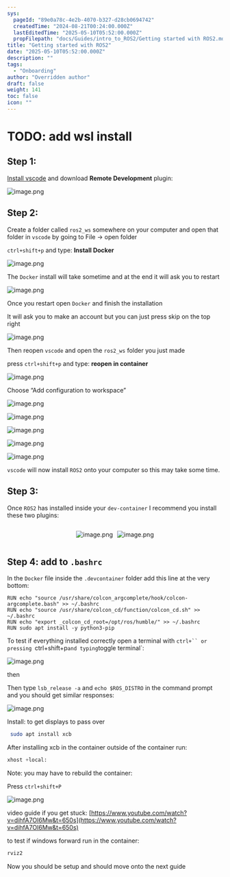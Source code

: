 ```yaml
---
sys:
  pageId: "89e0a78c-4e2b-4070-b327-d28cb0694742"
  createdTime: "2024-08-21T00:24:00.000Z"
  lastEditedTime: "2025-05-10T05:52:00.000Z"
  propFilepath: "docs/Guides/intro_to_ROS2/Getting started with ROS2.md"
title: "Getting started with ROS2"
date: "2025-05-10T05:52:00.000Z"
description: ""
tags:
  - "Onboarding"
author: "Overridden author"
draft: false
weight: 141
toc: false
icon: ""
---
```


# TODO: add wsl install

## Step 1:

[Install vscode](https://code.visualstudio.com/download) and download **Remote Development** plugin:

![image.png](https://prod-files-secure.s3.us-west-2.amazonaws.com/d518164a-d88e-44d1-a4ee-3adb3bd8bce0/efb52993-1881-4a40-b95e-6f020334f022/image.png?X-Amz-Algorithm=AWS4-HMAC-SHA256&X-Amz-Content-Sha256=UNSIGNED-PAYLOAD&X-Amz-Credential=ASIAZI2LB466653WQY7U%2F20250523%2Fus-west-2%2Fs3%2Faws4_request&X-Amz-Date=20250523T150849Z&X-Amz-Expires=3600&X-Amz-Security-Token=IQoJb3JpZ2luX2VjEDcaCXVzLXdlc3QtMiJHMEUCIFsNnNHKDNBfd1WV5eWodG5ogGmK3rzQvJjvJlZJ8CwLAiEAlNC436HKAkI3NkshOQqLYMk%2BmOULShQEMrjJnQrkR4QqiAQI8P%2F%2F%2F%2F%2F%2F%2F%2F%2F%2FARAAGgw2Mzc0MjMxODM4MDUiDPQzgdw97tpKRBpYUCrcA8%2FbnGJQKIEhIYMuh5EyjkeGGsq6zgE%2Boz8XFeCI3YmRC844WR5kveON48yeiL07WHVlZUYuI0%2BxG8MLOpZw4f%2ByC%2B7%2FuO7Oub87QsStUkRkMBXMApTpsHaoCvS7tWvw8ktnvsrIi1L5AUdLvdba4uaUqIjVCxoptRqyt1IzjnrFV9M%2Fbgmg1u42jX8t321mEcn50uU%2BY3h%2BNb197U5bc9X1k91wpGDYMXDqVOttULjH%2FtKZUAgcOi8wTaxyQIYPIOXiDaPrp9M18cuUfOhfJA0Y%2Fv42zXcCU8YzkYx5%2BZdw1%2BlHnNvFvasVQt7kVc32P50PCSJZnlkh47cW4j%2BJbShEKE3CIu3oliKnMXUH9NdoVsg8mb8qWs3Fju4VynEvnCvC9rN70ejwT8dvY5BFDjCdqU8EwhjazEs14f4%2Fiuc1QV5nUU%2Br6hpfDhxffPiinddCVycEm4RM8gPHcI0Oaq%2BLjb236XlzbBuiWrVMUcdCEL%2BcimLoZDk0W7GTNCZOOgH7C0SHMCFQPUD0AcL3AxgMvvuxKqqUqVblxV7edglWLp0DgB17GAc47A6EpFIOPTb2fd74JWpN3H%2B7B9PtVQjtCgpcChjo7W1avtf0L2rKyZ4kSAF%2FSgce9xzsMIyOwsEGOqUBMOeJ6c02QH9ajWm%2Bl5hviCHgwFqhzWlSS8b9fBXd0IC3CJmygfIb5sD0G5RnK2hFFjCC0PZHMSqsSKwiRD6u80V2nLQgHCCjZ1Kx%2Fc3aXLpuGXj1%2FQyGOSt%2F6TeGRLhu0IiQJMgdWExBMtYeKBgCxl26DQpy5Rpjr14Qcm0zwHkt7uaRZ5EVgIHov%2BPF3i3kZXCC4HHH%2FWxWKHddUZ44CBCgBHJ9&X-Amz-Signature=9fe15143fb0f76c0383d22e69770b3fbd97d611083f0dc18ae922f9cc1fbe1e3&X-Amz-SignedHeaders=host&x-id=GetObject)

## Step 2:

Create a folder called `ros2_ws` somewhere on your computer and open that folder in `vscode` by going to File → open folder 

`ctrl+shift+p` and type: **Install Docker**

![image.png](https://prod-files-secure.s3.us-west-2.amazonaws.com/d518164a-d88e-44d1-a4ee-3adb3bd8bce0/2269dc0e-1cd5-47ff-bceb-c04ad9b2eab0/image.png?X-Amz-Algorithm=AWS4-HMAC-SHA256&X-Amz-Content-Sha256=UNSIGNED-PAYLOAD&X-Amz-Credential=ASIAZI2LB466653WQY7U%2F20250523%2Fus-west-2%2Fs3%2Faws4_request&X-Amz-Date=20250523T150849Z&X-Amz-Expires=3600&X-Amz-Security-Token=IQoJb3JpZ2luX2VjEDcaCXVzLXdlc3QtMiJHMEUCIFsNnNHKDNBfd1WV5eWodG5ogGmK3rzQvJjvJlZJ8CwLAiEAlNC436HKAkI3NkshOQqLYMk%2BmOULShQEMrjJnQrkR4QqiAQI8P%2F%2F%2F%2F%2F%2F%2F%2F%2F%2FARAAGgw2Mzc0MjMxODM4MDUiDPQzgdw97tpKRBpYUCrcA8%2FbnGJQKIEhIYMuh5EyjkeGGsq6zgE%2Boz8XFeCI3YmRC844WR5kveON48yeiL07WHVlZUYuI0%2BxG8MLOpZw4f%2ByC%2B7%2FuO7Oub87QsStUkRkMBXMApTpsHaoCvS7tWvw8ktnvsrIi1L5AUdLvdba4uaUqIjVCxoptRqyt1IzjnrFV9M%2Fbgmg1u42jX8t321mEcn50uU%2BY3h%2BNb197U5bc9X1k91wpGDYMXDqVOttULjH%2FtKZUAgcOi8wTaxyQIYPIOXiDaPrp9M18cuUfOhfJA0Y%2Fv42zXcCU8YzkYx5%2BZdw1%2BlHnNvFvasVQt7kVc32P50PCSJZnlkh47cW4j%2BJbShEKE3CIu3oliKnMXUH9NdoVsg8mb8qWs3Fju4VynEvnCvC9rN70ejwT8dvY5BFDjCdqU8EwhjazEs14f4%2Fiuc1QV5nUU%2Br6hpfDhxffPiinddCVycEm4RM8gPHcI0Oaq%2BLjb236XlzbBuiWrVMUcdCEL%2BcimLoZDk0W7GTNCZOOgH7C0SHMCFQPUD0AcL3AxgMvvuxKqqUqVblxV7edglWLp0DgB17GAc47A6EpFIOPTb2fd74JWpN3H%2B7B9PtVQjtCgpcChjo7W1avtf0L2rKyZ4kSAF%2FSgce9xzsMIyOwsEGOqUBMOeJ6c02QH9ajWm%2Bl5hviCHgwFqhzWlSS8b9fBXd0IC3CJmygfIb5sD0G5RnK2hFFjCC0PZHMSqsSKwiRD6u80V2nLQgHCCjZ1Kx%2Fc3aXLpuGXj1%2FQyGOSt%2F6TeGRLhu0IiQJMgdWExBMtYeKBgCxl26DQpy5Rpjr14Qcm0zwHkt7uaRZ5EVgIHov%2BPF3i3kZXCC4HHH%2FWxWKHddUZ44CBCgBHJ9&X-Amz-Signature=a83e43bd3eeff9d34c826bc4a67e02327996548499285a2277f4ba6ca4e482c3&X-Amz-SignedHeaders=host&x-id=GetObject)

The `Docker` install will take sometime and at the end it will ask you to restart

![image.png](https://prod-files-secure.s3.us-west-2.amazonaws.com/d518164a-d88e-44d1-a4ee-3adb3bd8bce0/ed233f78-be33-4b1f-b89c-9c346c0e961e/image.png?X-Amz-Algorithm=AWS4-HMAC-SHA256&X-Amz-Content-Sha256=UNSIGNED-PAYLOAD&X-Amz-Credential=ASIAZI2LB466653WQY7U%2F20250523%2Fus-west-2%2Fs3%2Faws4_request&X-Amz-Date=20250523T150849Z&X-Amz-Expires=3600&X-Amz-Security-Token=IQoJb3JpZ2luX2VjEDcaCXVzLXdlc3QtMiJHMEUCIFsNnNHKDNBfd1WV5eWodG5ogGmK3rzQvJjvJlZJ8CwLAiEAlNC436HKAkI3NkshOQqLYMk%2BmOULShQEMrjJnQrkR4QqiAQI8P%2F%2F%2F%2F%2F%2F%2F%2F%2F%2FARAAGgw2Mzc0MjMxODM4MDUiDPQzgdw97tpKRBpYUCrcA8%2FbnGJQKIEhIYMuh5EyjkeGGsq6zgE%2Boz8XFeCI3YmRC844WR5kveON48yeiL07WHVlZUYuI0%2BxG8MLOpZw4f%2ByC%2B7%2FuO7Oub87QsStUkRkMBXMApTpsHaoCvS7tWvw8ktnvsrIi1L5AUdLvdba4uaUqIjVCxoptRqyt1IzjnrFV9M%2Fbgmg1u42jX8t321mEcn50uU%2BY3h%2BNb197U5bc9X1k91wpGDYMXDqVOttULjH%2FtKZUAgcOi8wTaxyQIYPIOXiDaPrp9M18cuUfOhfJA0Y%2Fv42zXcCU8YzkYx5%2BZdw1%2BlHnNvFvasVQt7kVc32P50PCSJZnlkh47cW4j%2BJbShEKE3CIu3oliKnMXUH9NdoVsg8mb8qWs3Fju4VynEvnCvC9rN70ejwT8dvY5BFDjCdqU8EwhjazEs14f4%2Fiuc1QV5nUU%2Br6hpfDhxffPiinddCVycEm4RM8gPHcI0Oaq%2BLjb236XlzbBuiWrVMUcdCEL%2BcimLoZDk0W7GTNCZOOgH7C0SHMCFQPUD0AcL3AxgMvvuxKqqUqVblxV7edglWLp0DgB17GAc47A6EpFIOPTb2fd74JWpN3H%2B7B9PtVQjtCgpcChjo7W1avtf0L2rKyZ4kSAF%2FSgce9xzsMIyOwsEGOqUBMOeJ6c02QH9ajWm%2Bl5hviCHgwFqhzWlSS8b9fBXd0IC3CJmygfIb5sD0G5RnK2hFFjCC0PZHMSqsSKwiRD6u80V2nLQgHCCjZ1Kx%2Fc3aXLpuGXj1%2FQyGOSt%2F6TeGRLhu0IiQJMgdWExBMtYeKBgCxl26DQpy5Rpjr14Qcm0zwHkt7uaRZ5EVgIHov%2BPF3i3kZXCC4HHH%2FWxWKHddUZ44CBCgBHJ9&X-Amz-Signature=4d18b16d566d2eeb864a1410bdfb10ec99b68b01bd64b0bbe9a52abbd4ad06ce&X-Amz-SignedHeaders=host&x-id=GetObject)

Once you restart open `Docker` and finish the installation

It will ask you to make an account but you can just press skip on the top right

![image.png](https://prod-files-secure.s3.us-west-2.amazonaws.com/d518164a-d88e-44d1-a4ee-3adb3bd8bce0/21010ad9-1659-4fd9-9f59-9932a09b2a3d/image.png?X-Amz-Algorithm=AWS4-HMAC-SHA256&X-Amz-Content-Sha256=UNSIGNED-PAYLOAD&X-Amz-Credential=ASIAZI2LB466653WQY7U%2F20250523%2Fus-west-2%2Fs3%2Faws4_request&X-Amz-Date=20250523T150849Z&X-Amz-Expires=3600&X-Amz-Security-Token=IQoJb3JpZ2luX2VjEDcaCXVzLXdlc3QtMiJHMEUCIFsNnNHKDNBfd1WV5eWodG5ogGmK3rzQvJjvJlZJ8CwLAiEAlNC436HKAkI3NkshOQqLYMk%2BmOULShQEMrjJnQrkR4QqiAQI8P%2F%2F%2F%2F%2F%2F%2F%2F%2F%2FARAAGgw2Mzc0MjMxODM4MDUiDPQzgdw97tpKRBpYUCrcA8%2FbnGJQKIEhIYMuh5EyjkeGGsq6zgE%2Boz8XFeCI3YmRC844WR5kveON48yeiL07WHVlZUYuI0%2BxG8MLOpZw4f%2ByC%2B7%2FuO7Oub87QsStUkRkMBXMApTpsHaoCvS7tWvw8ktnvsrIi1L5AUdLvdba4uaUqIjVCxoptRqyt1IzjnrFV9M%2Fbgmg1u42jX8t321mEcn50uU%2BY3h%2BNb197U5bc9X1k91wpGDYMXDqVOttULjH%2FtKZUAgcOi8wTaxyQIYPIOXiDaPrp9M18cuUfOhfJA0Y%2Fv42zXcCU8YzkYx5%2BZdw1%2BlHnNvFvasVQt7kVc32P50PCSJZnlkh47cW4j%2BJbShEKE3CIu3oliKnMXUH9NdoVsg8mb8qWs3Fju4VynEvnCvC9rN70ejwT8dvY5BFDjCdqU8EwhjazEs14f4%2Fiuc1QV5nUU%2Br6hpfDhxffPiinddCVycEm4RM8gPHcI0Oaq%2BLjb236XlzbBuiWrVMUcdCEL%2BcimLoZDk0W7GTNCZOOgH7C0SHMCFQPUD0AcL3AxgMvvuxKqqUqVblxV7edglWLp0DgB17GAc47A6EpFIOPTb2fd74JWpN3H%2B7B9PtVQjtCgpcChjo7W1avtf0L2rKyZ4kSAF%2FSgce9xzsMIyOwsEGOqUBMOeJ6c02QH9ajWm%2Bl5hviCHgwFqhzWlSS8b9fBXd0IC3CJmygfIb5sD0G5RnK2hFFjCC0PZHMSqsSKwiRD6u80V2nLQgHCCjZ1Kx%2Fc3aXLpuGXj1%2FQyGOSt%2F6TeGRLhu0IiQJMgdWExBMtYeKBgCxl26DQpy5Rpjr14Qcm0zwHkt7uaRZ5EVgIHov%2BPF3i3kZXCC4HHH%2FWxWKHddUZ44CBCgBHJ9&X-Amz-Signature=43d341f70b99c88a0f0f5c655488b487420a72a2415b72a1636c34d7b1f4113a&X-Amz-SignedHeaders=host&x-id=GetObject)

Then reopen `vscode` and open the `ros2_ws` folder you just made

press `ctrl+shift+p` and type: **reopen in container**

![image.png](https://prod-files-secure.s3.us-west-2.amazonaws.com/d518164a-d88e-44d1-a4ee-3adb3bd8bce0/4e93b8c2-41ad-488c-8095-c74205196118/image.png?X-Amz-Algorithm=AWS4-HMAC-SHA256&X-Amz-Content-Sha256=UNSIGNED-PAYLOAD&X-Amz-Credential=ASIAZI2LB466653WQY7U%2F20250523%2Fus-west-2%2Fs3%2Faws4_request&X-Amz-Date=20250523T150849Z&X-Amz-Expires=3600&X-Amz-Security-Token=IQoJb3JpZ2luX2VjEDcaCXVzLXdlc3QtMiJHMEUCIFsNnNHKDNBfd1WV5eWodG5ogGmK3rzQvJjvJlZJ8CwLAiEAlNC436HKAkI3NkshOQqLYMk%2BmOULShQEMrjJnQrkR4QqiAQI8P%2F%2F%2F%2F%2F%2F%2F%2F%2F%2FARAAGgw2Mzc0MjMxODM4MDUiDPQzgdw97tpKRBpYUCrcA8%2FbnGJQKIEhIYMuh5EyjkeGGsq6zgE%2Boz8XFeCI3YmRC844WR5kveON48yeiL07WHVlZUYuI0%2BxG8MLOpZw4f%2ByC%2B7%2FuO7Oub87QsStUkRkMBXMApTpsHaoCvS7tWvw8ktnvsrIi1L5AUdLvdba4uaUqIjVCxoptRqyt1IzjnrFV9M%2Fbgmg1u42jX8t321mEcn50uU%2BY3h%2BNb197U5bc9X1k91wpGDYMXDqVOttULjH%2FtKZUAgcOi8wTaxyQIYPIOXiDaPrp9M18cuUfOhfJA0Y%2Fv42zXcCU8YzkYx5%2BZdw1%2BlHnNvFvasVQt7kVc32P50PCSJZnlkh47cW4j%2BJbShEKE3CIu3oliKnMXUH9NdoVsg8mb8qWs3Fju4VynEvnCvC9rN70ejwT8dvY5BFDjCdqU8EwhjazEs14f4%2Fiuc1QV5nUU%2Br6hpfDhxffPiinddCVycEm4RM8gPHcI0Oaq%2BLjb236XlzbBuiWrVMUcdCEL%2BcimLoZDk0W7GTNCZOOgH7C0SHMCFQPUD0AcL3AxgMvvuxKqqUqVblxV7edglWLp0DgB17GAc47A6EpFIOPTb2fd74JWpN3H%2B7B9PtVQjtCgpcChjo7W1avtf0L2rKyZ4kSAF%2FSgce9xzsMIyOwsEGOqUBMOeJ6c02QH9ajWm%2Bl5hviCHgwFqhzWlSS8b9fBXd0IC3CJmygfIb5sD0G5RnK2hFFjCC0PZHMSqsSKwiRD6u80V2nLQgHCCjZ1Kx%2Fc3aXLpuGXj1%2FQyGOSt%2F6TeGRLhu0IiQJMgdWExBMtYeKBgCxl26DQpy5Rpjr14Qcm0zwHkt7uaRZ5EVgIHov%2BPF3i3kZXCC4HHH%2FWxWKHddUZ44CBCgBHJ9&X-Amz-Signature=ad9b39c29b1f27f0677306af276d57d59433e8833169de6641c5f06661579b2f&X-Amz-SignedHeaders=host&x-id=GetObject)

Choose “Add configuration to workspace”

![image.png](https://prod-files-secure.s3.us-west-2.amazonaws.com/d518164a-d88e-44d1-a4ee-3adb3bd8bce0/9560b282-5060-4989-ba37-97e7b2c22476/image.png?X-Amz-Algorithm=AWS4-HMAC-SHA256&X-Amz-Content-Sha256=UNSIGNED-PAYLOAD&X-Amz-Credential=ASIAZI2LB466653WQY7U%2F20250523%2Fus-west-2%2Fs3%2Faws4_request&X-Amz-Date=20250523T150849Z&X-Amz-Expires=3600&X-Amz-Security-Token=IQoJb3JpZ2luX2VjEDcaCXVzLXdlc3QtMiJHMEUCIFsNnNHKDNBfd1WV5eWodG5ogGmK3rzQvJjvJlZJ8CwLAiEAlNC436HKAkI3NkshOQqLYMk%2BmOULShQEMrjJnQrkR4QqiAQI8P%2F%2F%2F%2F%2F%2F%2F%2F%2F%2FARAAGgw2Mzc0MjMxODM4MDUiDPQzgdw97tpKRBpYUCrcA8%2FbnGJQKIEhIYMuh5EyjkeGGsq6zgE%2Boz8XFeCI3YmRC844WR5kveON48yeiL07WHVlZUYuI0%2BxG8MLOpZw4f%2ByC%2B7%2FuO7Oub87QsStUkRkMBXMApTpsHaoCvS7tWvw8ktnvsrIi1L5AUdLvdba4uaUqIjVCxoptRqyt1IzjnrFV9M%2Fbgmg1u42jX8t321mEcn50uU%2BY3h%2BNb197U5bc9X1k91wpGDYMXDqVOttULjH%2FtKZUAgcOi8wTaxyQIYPIOXiDaPrp9M18cuUfOhfJA0Y%2Fv42zXcCU8YzkYx5%2BZdw1%2BlHnNvFvasVQt7kVc32P50PCSJZnlkh47cW4j%2BJbShEKE3CIu3oliKnMXUH9NdoVsg8mb8qWs3Fju4VynEvnCvC9rN70ejwT8dvY5BFDjCdqU8EwhjazEs14f4%2Fiuc1QV5nUU%2Br6hpfDhxffPiinddCVycEm4RM8gPHcI0Oaq%2BLjb236XlzbBuiWrVMUcdCEL%2BcimLoZDk0W7GTNCZOOgH7C0SHMCFQPUD0AcL3AxgMvvuxKqqUqVblxV7edglWLp0DgB17GAc47A6EpFIOPTb2fd74JWpN3H%2B7B9PtVQjtCgpcChjo7W1avtf0L2rKyZ4kSAF%2FSgce9xzsMIyOwsEGOqUBMOeJ6c02QH9ajWm%2Bl5hviCHgwFqhzWlSS8b9fBXd0IC3CJmygfIb5sD0G5RnK2hFFjCC0PZHMSqsSKwiRD6u80V2nLQgHCCjZ1Kx%2Fc3aXLpuGXj1%2FQyGOSt%2F6TeGRLhu0IiQJMgdWExBMtYeKBgCxl26DQpy5Rpjr14Qcm0zwHkt7uaRZ5EVgIHov%2BPF3i3kZXCC4HHH%2FWxWKHddUZ44CBCgBHJ9&X-Amz-Signature=c6342fd4a53d07e0d918c54f151a8c6aa98cebe559bad25dee96d84842fccdc6&X-Amz-SignedHeaders=host&x-id=GetObject)

![image.png](https://prod-files-secure.s3.us-west-2.amazonaws.com/d518164a-d88e-44d1-a4ee-3adb3bd8bce0/2ee63f81-886b-48e8-a553-dc6e5eac99e4/image.png?X-Amz-Algorithm=AWS4-HMAC-SHA256&X-Amz-Content-Sha256=UNSIGNED-PAYLOAD&X-Amz-Credential=ASIAZI2LB466653WQY7U%2F20250523%2Fus-west-2%2Fs3%2Faws4_request&X-Amz-Date=20250523T150849Z&X-Amz-Expires=3600&X-Amz-Security-Token=IQoJb3JpZ2luX2VjEDcaCXVzLXdlc3QtMiJHMEUCIFsNnNHKDNBfd1WV5eWodG5ogGmK3rzQvJjvJlZJ8CwLAiEAlNC436HKAkI3NkshOQqLYMk%2BmOULShQEMrjJnQrkR4QqiAQI8P%2F%2F%2F%2F%2F%2F%2F%2F%2F%2FARAAGgw2Mzc0MjMxODM4MDUiDPQzgdw97tpKRBpYUCrcA8%2FbnGJQKIEhIYMuh5EyjkeGGsq6zgE%2Boz8XFeCI3YmRC844WR5kveON48yeiL07WHVlZUYuI0%2BxG8MLOpZw4f%2ByC%2B7%2FuO7Oub87QsStUkRkMBXMApTpsHaoCvS7tWvw8ktnvsrIi1L5AUdLvdba4uaUqIjVCxoptRqyt1IzjnrFV9M%2Fbgmg1u42jX8t321mEcn50uU%2BY3h%2BNb197U5bc9X1k91wpGDYMXDqVOttULjH%2FtKZUAgcOi8wTaxyQIYPIOXiDaPrp9M18cuUfOhfJA0Y%2Fv42zXcCU8YzkYx5%2BZdw1%2BlHnNvFvasVQt7kVc32P50PCSJZnlkh47cW4j%2BJbShEKE3CIu3oliKnMXUH9NdoVsg8mb8qWs3Fju4VynEvnCvC9rN70ejwT8dvY5BFDjCdqU8EwhjazEs14f4%2Fiuc1QV5nUU%2Br6hpfDhxffPiinddCVycEm4RM8gPHcI0Oaq%2BLjb236XlzbBuiWrVMUcdCEL%2BcimLoZDk0W7GTNCZOOgH7C0SHMCFQPUD0AcL3AxgMvvuxKqqUqVblxV7edglWLp0DgB17GAc47A6EpFIOPTb2fd74JWpN3H%2B7B9PtVQjtCgpcChjo7W1avtf0L2rKyZ4kSAF%2FSgce9xzsMIyOwsEGOqUBMOeJ6c02QH9ajWm%2Bl5hviCHgwFqhzWlSS8b9fBXd0IC3CJmygfIb5sD0G5RnK2hFFjCC0PZHMSqsSKwiRD6u80V2nLQgHCCjZ1Kx%2Fc3aXLpuGXj1%2FQyGOSt%2F6TeGRLhu0IiQJMgdWExBMtYeKBgCxl26DQpy5Rpjr14Qcm0zwHkt7uaRZ5EVgIHov%2BPF3i3kZXCC4HHH%2FWxWKHddUZ44CBCgBHJ9&X-Amz-Signature=d026418bc7817504b614d14a41f5fcc2b5b9cf3456a636a2a29a2e6b446fb52e&X-Amz-SignedHeaders=host&x-id=GetObject)

![image.png](https://prod-files-secure.s3.us-west-2.amazonaws.com/d518164a-d88e-44d1-a4ee-3adb3bd8bce0/ae1580b2-b048-407e-aed9-b584224a7a04/image.png?X-Amz-Algorithm=AWS4-HMAC-SHA256&X-Amz-Content-Sha256=UNSIGNED-PAYLOAD&X-Amz-Credential=ASIAZI2LB466653WQY7U%2F20250523%2Fus-west-2%2Fs3%2Faws4_request&X-Amz-Date=20250523T150849Z&X-Amz-Expires=3600&X-Amz-Security-Token=IQoJb3JpZ2luX2VjEDcaCXVzLXdlc3QtMiJHMEUCIFsNnNHKDNBfd1WV5eWodG5ogGmK3rzQvJjvJlZJ8CwLAiEAlNC436HKAkI3NkshOQqLYMk%2BmOULShQEMrjJnQrkR4QqiAQI8P%2F%2F%2F%2F%2F%2F%2F%2F%2F%2FARAAGgw2Mzc0MjMxODM4MDUiDPQzgdw97tpKRBpYUCrcA8%2FbnGJQKIEhIYMuh5EyjkeGGsq6zgE%2Boz8XFeCI3YmRC844WR5kveON48yeiL07WHVlZUYuI0%2BxG8MLOpZw4f%2ByC%2B7%2FuO7Oub87QsStUkRkMBXMApTpsHaoCvS7tWvw8ktnvsrIi1L5AUdLvdba4uaUqIjVCxoptRqyt1IzjnrFV9M%2Fbgmg1u42jX8t321mEcn50uU%2BY3h%2BNb197U5bc9X1k91wpGDYMXDqVOttULjH%2FtKZUAgcOi8wTaxyQIYPIOXiDaPrp9M18cuUfOhfJA0Y%2Fv42zXcCU8YzkYx5%2BZdw1%2BlHnNvFvasVQt7kVc32P50PCSJZnlkh47cW4j%2BJbShEKE3CIu3oliKnMXUH9NdoVsg8mb8qWs3Fju4VynEvnCvC9rN70ejwT8dvY5BFDjCdqU8EwhjazEs14f4%2Fiuc1QV5nUU%2Br6hpfDhxffPiinddCVycEm4RM8gPHcI0Oaq%2BLjb236XlzbBuiWrVMUcdCEL%2BcimLoZDk0W7GTNCZOOgH7C0SHMCFQPUD0AcL3AxgMvvuxKqqUqVblxV7edglWLp0DgB17GAc47A6EpFIOPTb2fd74JWpN3H%2B7B9PtVQjtCgpcChjo7W1avtf0L2rKyZ4kSAF%2FSgce9xzsMIyOwsEGOqUBMOeJ6c02QH9ajWm%2Bl5hviCHgwFqhzWlSS8b9fBXd0IC3CJmygfIb5sD0G5RnK2hFFjCC0PZHMSqsSKwiRD6u80V2nLQgHCCjZ1Kx%2Fc3aXLpuGXj1%2FQyGOSt%2F6TeGRLhu0IiQJMgdWExBMtYeKBgCxl26DQpy5Rpjr14Qcm0zwHkt7uaRZ5EVgIHov%2BPF3i3kZXCC4HHH%2FWxWKHddUZ44CBCgBHJ9&X-Amz-Signature=1d18a46ed4c9e3db539b83c3fac0bef67e2f9f41780263cac1db28fe4a770f0e&X-Amz-SignedHeaders=host&x-id=GetObject)

![image.png](https://prod-files-secure.s3.us-west-2.amazonaws.com/d518164a-d88e-44d1-a4ee-3adb3bd8bce0/53255b28-f75e-430f-b9e3-c0ac8577e42b/image.png?X-Amz-Algorithm=AWS4-HMAC-SHA256&X-Amz-Content-Sha256=UNSIGNED-PAYLOAD&X-Amz-Credential=ASIAZI2LB466653WQY7U%2F20250523%2Fus-west-2%2Fs3%2Faws4_request&X-Amz-Date=20250523T150849Z&X-Amz-Expires=3600&X-Amz-Security-Token=IQoJb3JpZ2luX2VjEDcaCXVzLXdlc3QtMiJHMEUCIFsNnNHKDNBfd1WV5eWodG5ogGmK3rzQvJjvJlZJ8CwLAiEAlNC436HKAkI3NkshOQqLYMk%2BmOULShQEMrjJnQrkR4QqiAQI8P%2F%2F%2F%2F%2F%2F%2F%2F%2F%2FARAAGgw2Mzc0MjMxODM4MDUiDPQzgdw97tpKRBpYUCrcA8%2FbnGJQKIEhIYMuh5EyjkeGGsq6zgE%2Boz8XFeCI3YmRC844WR5kveON48yeiL07WHVlZUYuI0%2BxG8MLOpZw4f%2ByC%2B7%2FuO7Oub87QsStUkRkMBXMApTpsHaoCvS7tWvw8ktnvsrIi1L5AUdLvdba4uaUqIjVCxoptRqyt1IzjnrFV9M%2Fbgmg1u42jX8t321mEcn50uU%2BY3h%2BNb197U5bc9X1k91wpGDYMXDqVOttULjH%2FtKZUAgcOi8wTaxyQIYPIOXiDaPrp9M18cuUfOhfJA0Y%2Fv42zXcCU8YzkYx5%2BZdw1%2BlHnNvFvasVQt7kVc32P50PCSJZnlkh47cW4j%2BJbShEKE3CIu3oliKnMXUH9NdoVsg8mb8qWs3Fju4VynEvnCvC9rN70ejwT8dvY5BFDjCdqU8EwhjazEs14f4%2Fiuc1QV5nUU%2Br6hpfDhxffPiinddCVycEm4RM8gPHcI0Oaq%2BLjb236XlzbBuiWrVMUcdCEL%2BcimLoZDk0W7GTNCZOOgH7C0SHMCFQPUD0AcL3AxgMvvuxKqqUqVblxV7edglWLp0DgB17GAc47A6EpFIOPTb2fd74JWpN3H%2B7B9PtVQjtCgpcChjo7W1avtf0L2rKyZ4kSAF%2FSgce9xzsMIyOwsEGOqUBMOeJ6c02QH9ajWm%2Bl5hviCHgwFqhzWlSS8b9fBXd0IC3CJmygfIb5sD0G5RnK2hFFjCC0PZHMSqsSKwiRD6u80V2nLQgHCCjZ1Kx%2Fc3aXLpuGXj1%2FQyGOSt%2F6TeGRLhu0IiQJMgdWExBMtYeKBgCxl26DQpy5Rpjr14Qcm0zwHkt7uaRZ5EVgIHov%2BPF3i3kZXCC4HHH%2FWxWKHddUZ44CBCgBHJ9&X-Amz-Signature=66cb4c1be79139edce7a7f8661163a37ee2f5cacb77f6af035308965d9017b2c&X-Amz-SignedHeaders=host&x-id=GetObject)

![image.png](https://prod-files-secure.s3.us-west-2.amazonaws.com/d518164a-d88e-44d1-a4ee-3adb3bd8bce0/7c562767-5af9-4ffb-97d1-327bcdf4ee00/image.png?X-Amz-Algorithm=AWS4-HMAC-SHA256&X-Amz-Content-Sha256=UNSIGNED-PAYLOAD&X-Amz-Credential=ASIAZI2LB466653WQY7U%2F20250523%2Fus-west-2%2Fs3%2Faws4_request&X-Amz-Date=20250523T150849Z&X-Amz-Expires=3600&X-Amz-Security-Token=IQoJb3JpZ2luX2VjEDcaCXVzLXdlc3QtMiJHMEUCIFsNnNHKDNBfd1WV5eWodG5ogGmK3rzQvJjvJlZJ8CwLAiEAlNC436HKAkI3NkshOQqLYMk%2BmOULShQEMrjJnQrkR4QqiAQI8P%2F%2F%2F%2F%2F%2F%2F%2F%2F%2FARAAGgw2Mzc0MjMxODM4MDUiDPQzgdw97tpKRBpYUCrcA8%2FbnGJQKIEhIYMuh5EyjkeGGsq6zgE%2Boz8XFeCI3YmRC844WR5kveON48yeiL07WHVlZUYuI0%2BxG8MLOpZw4f%2ByC%2B7%2FuO7Oub87QsStUkRkMBXMApTpsHaoCvS7tWvw8ktnvsrIi1L5AUdLvdba4uaUqIjVCxoptRqyt1IzjnrFV9M%2Fbgmg1u42jX8t321mEcn50uU%2BY3h%2BNb197U5bc9X1k91wpGDYMXDqVOttULjH%2FtKZUAgcOi8wTaxyQIYPIOXiDaPrp9M18cuUfOhfJA0Y%2Fv42zXcCU8YzkYx5%2BZdw1%2BlHnNvFvasVQt7kVc32P50PCSJZnlkh47cW4j%2BJbShEKE3CIu3oliKnMXUH9NdoVsg8mb8qWs3Fju4VynEvnCvC9rN70ejwT8dvY5BFDjCdqU8EwhjazEs14f4%2Fiuc1QV5nUU%2Br6hpfDhxffPiinddCVycEm4RM8gPHcI0Oaq%2BLjb236XlzbBuiWrVMUcdCEL%2BcimLoZDk0W7GTNCZOOgH7C0SHMCFQPUD0AcL3AxgMvvuxKqqUqVblxV7edglWLp0DgB17GAc47A6EpFIOPTb2fd74JWpN3H%2B7B9PtVQjtCgpcChjo7W1avtf0L2rKyZ4kSAF%2FSgce9xzsMIyOwsEGOqUBMOeJ6c02QH9ajWm%2Bl5hviCHgwFqhzWlSS8b9fBXd0IC3CJmygfIb5sD0G5RnK2hFFjCC0PZHMSqsSKwiRD6u80V2nLQgHCCjZ1Kx%2Fc3aXLpuGXj1%2FQyGOSt%2F6TeGRLhu0IiQJMgdWExBMtYeKBgCxl26DQpy5Rpjr14Qcm0zwHkt7uaRZ5EVgIHov%2BPF3i3kZXCC4HHH%2FWxWKHddUZ44CBCgBHJ9&X-Amz-Signature=9d2747dc8e02ccc455498f5fbb276cc11cd2c736486a76c989b50fbf88ed64db&X-Amz-SignedHeaders=host&x-id=GetObject)

`vscode` will now install `ROS2` onto your computer so this may take some time.

## Step 3:

Once `ROS2` has installed inside your `dev-container` I recommend you install these two plugins:

<div style="display: flex;flex-direction: row; column-gap:10px; max-width: 630px;justify-content: center;">
<div>

![image.png](https://prod-files-secure.s3.us-west-2.amazonaws.com/d518164a-d88e-44d1-a4ee-3adb3bd8bce0/3fc3d550-5a54-4ba1-ba6b-faa01cdb7369/image.png?X-Amz-Algorithm=AWS4-HMAC-SHA256&X-Amz-Content-Sha256=UNSIGNED-PAYLOAD&X-Amz-Credential=ASIAZI2LB466VSXX7FFT%2F20250523%2Fus-west-2%2Fs3%2Faws4_request&X-Amz-Date=20250523T150851Z&X-Amz-Expires=3600&X-Amz-Security-Token=IQoJb3JpZ2luX2VjEDcaCXVzLXdlc3QtMiJHMEUCIQCkqgm6y6OlI87Ul3BUkUsDFaUr%2B0mfmNNITs93t3gEGgIgUfg5caBrNlaogKN6l3wRUfoUmKoTzNInnnwmzFBbVOQqiAQI8P%2F%2F%2F%2F%2F%2F%2F%2F%2F%2FARAAGgw2Mzc0MjMxODM4MDUiDOER0jVus7lwzWmiTyrcA6stJf20Ddaet%2BLY1VMvMGellgAxdeCDzCq3VZtrQgTxw2KbC%2BVUZW40OZaiDl11%2FaBD5pOPvbsP4AJLBxt52QNP0%2FRN66Y0wBzIxb5pKlMpyevoA3qiB1pCzJO9kL1sahPxm%2B88vCvFpjDj%2BU%2BS4H5ZO7dTne8A99TsL8%2FMO5peNqEB3DujAuyTrtQob%2BpZacNy%2BFHrcavehw7aogBAN75xiZvPgCVtLj8NRBNcxGSGMNMArtP86qcl2gBLKbFgMhWtvFna3NH9s06Skrg3ILkzdIIl5LPhju5mnyUsNmqds3aykLGOa0GYwF%2FMICPHtnn37Bvezc4EgSUm4KAvuPTYwDpaD8BjQVAR4XQ5gENZy7QvfIj9U0uPBzcpUDMLYNuNFdek6WgmHyBdB6u1qabdwgxnBKcsSdZh38Dze1cQkwQIHRt6Tnj0u1X99%2B8KgvS88ueSdKWjhMnI54MzC14vqsahcrTHgQZjHP7eIcAQIbmqCQsFVzJrChMmdFrtrBxYjvmH%2B%2Bwlvr6W0cTTefH2QiDFOkV3KYOmfz6H%2BlbLHPzKlB4ivNZzaeC7s2sxYsKFiNylROcWBTvdri%2BPLy7JfzsdDOTtpUPtqaBKObGa%2BiWmXseX6UPsd0zNMMKOwsEGOqUBGvC%2FyzwzR0zDR52Q7BlAj4KMWE7%2F%2ForgeL5YpB7fI6XX8Ow2UPxE6Iz8Cipbw0UXzsOD0CKQN1pBVmshV2SfTN%2FQ%2BNTbucXXJxdJuaqy0PeguFLKMGjsjb%2FTRJJc69k1Ihgfq7ARMZ9zxqc3oCJnnSmJBwvIPOpkqWFJoi5%2Fr5ywCH6zKr6xSuSUcPlM9zzbVMIdtlbOMH1oGKkVrbz%2BC2WSieD7&X-Amz-Signature=297269b85996d0e6eb3649e136d142f92db40540e43f1362c495b6f5fa8e4e0c&X-Amz-SignedHeaders=host&x-id=GetObject)

</div>
<div>

![image.png](https://prod-files-secure.s3.us-west-2.amazonaws.com/d518164a-d88e-44d1-a4ee-3adb3bd8bce0/d994cc66-13c2-4093-a5a3-f84cf4601a82/image.png?X-Amz-Algorithm=AWS4-HMAC-SHA256&X-Amz-Content-Sha256=UNSIGNED-PAYLOAD&X-Amz-Credential=ASIAZI2LB4667MW5TD3Z%2F20250523%2Fus-west-2%2Fs3%2Faws4_request&X-Amz-Date=20250523T150851Z&X-Amz-Expires=3600&X-Amz-Security-Token=IQoJb3JpZ2luX2VjEDcaCXVzLXdlc3QtMiJHMEUCIQCTb6SDvrEprmH9TcbNG42ciOUy5TnVhoHystwaFFE5NQIgHNctGh%2F0kH91VaYWFlcafyBkZOIEwuA64xnr8%2FaMj2YqiAQI8P%2F%2F%2F%2F%2F%2F%2F%2F%2F%2FARAAGgw2Mzc0MjMxODM4MDUiDAvpGCSDGUaxCxpJnSrcAzKEXaNlYY%2B%2FjWR19rk%2BfE5mUMXZXxOlU%2B3n5BEDaTbUd5v8ryxMlwruu%2F08VRujJE9hFw5UfVaBPTzthVgzyrqn1xHyYjRhO2uZqjR1onOPKqVNGsqEylw4YjI%2FY2AoNdXmSDmbabseZXzzxSy3VT63gPzD9b%2FBLUbpUvdjH3jpXh%2FTT2Lk5YWLaeQ7QagzNFh5pITkEbB2vuXCV3blHyCasBE3iJh3rQQ3gQOJynMy9WD7RPGdCeHHz4oW2TWNAg%2FuzdoyC7wlkyzzLY6OPU8Ajx1b64YspdrFiaZ7D3qIP7g78a3WjN6GZWHaHsKJQW4ImW0v0iqtWO%2FJSv9Xr7TBUb75X2p%2Fw5M5%2Bs2Aq3X%2FZuSW1rphie4drT49GyjYZjKH2a41Mv8HE41MxlTzcvUxxpogFo3OjCKNq4FF1o6LiTBZjBkYVHdmk5v3mZA9uDbVYElePMdZ211b2r9%2Fhs%2Fs0hb7rJ8tTiVEbKH%2BgYi3AyKqXUP3vGQE4k8tpdGS21NgwVzshFyqxYGotEBRLULHj1Lr%2BLlPqMxsv6%2BdiIXtlHhTqHYkO2M7VlRe3nUeNUMhCXuez0taHzR7SKUJdp6HYrTW2hVV4nVkLZj9oHG%2FcxL%2FHQLKyAP951UOMJqOwsEGOqUBe2bvCRFB9xiX5hR6Ioh2%2FxOKRmnunPN3kAJVkmkT5qPWhepgtJb%2BN6sUdeVMPCvIm1cbJ4N3O3pRCzP%2BxQM84EoDRQo9PxaQsP6fdFD28eKLQB7AfQ0wMbllmHnaY1gRyMvomobu9wtaLe7me33dxEFmgsGJ07Pl2VigCDZ4PQmxvPbZxAn%2F2sSkbDO9gTtNVvOz8BHCKAd5UvtcWLjx3XGrf%2FH7&X-Amz-Signature=41f1eb4804e58360969cc8bf2c6b125c2ba8fa901c6f0d8b7b45755945c9606c&X-Amz-SignedHeaders=host&x-id=GetObject)

</div>
</div>

## Step 4: add to `.bashrc`

In the `Docker` file inside the `.devcontainer` folder add this line at the very bottom: 

```docker
RUN echo "source /usr/share/colcon_argcomplete/hook/colcon-argcomplete.bash" >> ~/.bashrc
RUN echo "source /usr/share/colcon_cd/function/colcon_cd.sh" >> ~/.bashrc
RUN echo "export _colcon_cd_root=/opt/ros/humble/" >> ~/.bashrc
RUN sudo apt install -y python3-pip 
```

To test if everything installed correctly open a terminal with `ctrl+`` or pressing `ctrl+shift+p` and typing `toggle terminal`:

![image.png](https://prod-files-secure.s3.us-west-2.amazonaws.com/d518164a-d88e-44d1-a4ee-3adb3bd8bce0/6a4943d8-b04e-4c02-9a58-775f3384d1a5/image.png?X-Amz-Algorithm=AWS4-HMAC-SHA256&X-Amz-Content-Sha256=UNSIGNED-PAYLOAD&X-Amz-Credential=ASIAZI2LB466653WQY7U%2F20250523%2Fus-west-2%2Fs3%2Faws4_request&X-Amz-Date=20250523T150849Z&X-Amz-Expires=3600&X-Amz-Security-Token=IQoJb3JpZ2luX2VjEDcaCXVzLXdlc3QtMiJHMEUCIFsNnNHKDNBfd1WV5eWodG5ogGmK3rzQvJjvJlZJ8CwLAiEAlNC436HKAkI3NkshOQqLYMk%2BmOULShQEMrjJnQrkR4QqiAQI8P%2F%2F%2F%2F%2F%2F%2F%2F%2F%2FARAAGgw2Mzc0MjMxODM4MDUiDPQzgdw97tpKRBpYUCrcA8%2FbnGJQKIEhIYMuh5EyjkeGGsq6zgE%2Boz8XFeCI3YmRC844WR5kveON48yeiL07WHVlZUYuI0%2BxG8MLOpZw4f%2ByC%2B7%2FuO7Oub87QsStUkRkMBXMApTpsHaoCvS7tWvw8ktnvsrIi1L5AUdLvdba4uaUqIjVCxoptRqyt1IzjnrFV9M%2Fbgmg1u42jX8t321mEcn50uU%2BY3h%2BNb197U5bc9X1k91wpGDYMXDqVOttULjH%2FtKZUAgcOi8wTaxyQIYPIOXiDaPrp9M18cuUfOhfJA0Y%2Fv42zXcCU8YzkYx5%2BZdw1%2BlHnNvFvasVQt7kVc32P50PCSJZnlkh47cW4j%2BJbShEKE3CIu3oliKnMXUH9NdoVsg8mb8qWs3Fju4VynEvnCvC9rN70ejwT8dvY5BFDjCdqU8EwhjazEs14f4%2Fiuc1QV5nUU%2Br6hpfDhxffPiinddCVycEm4RM8gPHcI0Oaq%2BLjb236XlzbBuiWrVMUcdCEL%2BcimLoZDk0W7GTNCZOOgH7C0SHMCFQPUD0AcL3AxgMvvuxKqqUqVblxV7edglWLp0DgB17GAc47A6EpFIOPTb2fd74JWpN3H%2B7B9PtVQjtCgpcChjo7W1avtf0L2rKyZ4kSAF%2FSgce9xzsMIyOwsEGOqUBMOeJ6c02QH9ajWm%2Bl5hviCHgwFqhzWlSS8b9fBXd0IC3CJmygfIb5sD0G5RnK2hFFjCC0PZHMSqsSKwiRD6u80V2nLQgHCCjZ1Kx%2Fc3aXLpuGXj1%2FQyGOSt%2F6TeGRLhu0IiQJMgdWExBMtYeKBgCxl26DQpy5Rpjr14Qcm0zwHkt7uaRZ5EVgIHov%2BPF3i3kZXCC4HHH%2FWxWKHddUZ44CBCgBHJ9&X-Amz-Signature=da74122b9edc88f548efe34aa06dda3baecfff8321491d171fd2b7fa78840e98&X-Amz-SignedHeaders=host&x-id=GetObject)

then 

Then type `lsb_release -a` and `echo $ROS_DISTRO` in the command prompt and you should get similar responses:

![image.png](https://prod-files-secure.s3.us-west-2.amazonaws.com/d518164a-d88e-44d1-a4ee-3adb3bd8bce0/3e635dec-a805-4e85-8b9e-d000e5b71a4e/image.png?X-Amz-Algorithm=AWS4-HMAC-SHA256&X-Amz-Content-Sha256=UNSIGNED-PAYLOAD&X-Amz-Credential=ASIAZI2LB466653WQY7U%2F20250523%2Fus-west-2%2Fs3%2Faws4_request&X-Amz-Date=20250523T150849Z&X-Amz-Expires=3600&X-Amz-Security-Token=IQoJb3JpZ2luX2VjEDcaCXVzLXdlc3QtMiJHMEUCIFsNnNHKDNBfd1WV5eWodG5ogGmK3rzQvJjvJlZJ8CwLAiEAlNC436HKAkI3NkshOQqLYMk%2BmOULShQEMrjJnQrkR4QqiAQI8P%2F%2F%2F%2F%2F%2F%2F%2F%2F%2FARAAGgw2Mzc0MjMxODM4MDUiDPQzgdw97tpKRBpYUCrcA8%2FbnGJQKIEhIYMuh5EyjkeGGsq6zgE%2Boz8XFeCI3YmRC844WR5kveON48yeiL07WHVlZUYuI0%2BxG8MLOpZw4f%2ByC%2B7%2FuO7Oub87QsStUkRkMBXMApTpsHaoCvS7tWvw8ktnvsrIi1L5AUdLvdba4uaUqIjVCxoptRqyt1IzjnrFV9M%2Fbgmg1u42jX8t321mEcn50uU%2BY3h%2BNb197U5bc9X1k91wpGDYMXDqVOttULjH%2FtKZUAgcOi8wTaxyQIYPIOXiDaPrp9M18cuUfOhfJA0Y%2Fv42zXcCU8YzkYx5%2BZdw1%2BlHnNvFvasVQt7kVc32P50PCSJZnlkh47cW4j%2BJbShEKE3CIu3oliKnMXUH9NdoVsg8mb8qWs3Fju4VynEvnCvC9rN70ejwT8dvY5BFDjCdqU8EwhjazEs14f4%2Fiuc1QV5nUU%2Br6hpfDhxffPiinddCVycEm4RM8gPHcI0Oaq%2BLjb236XlzbBuiWrVMUcdCEL%2BcimLoZDk0W7GTNCZOOgH7C0SHMCFQPUD0AcL3AxgMvvuxKqqUqVblxV7edglWLp0DgB17GAc47A6EpFIOPTb2fd74JWpN3H%2B7B9PtVQjtCgpcChjo7W1avtf0L2rKyZ4kSAF%2FSgce9xzsMIyOwsEGOqUBMOeJ6c02QH9ajWm%2Bl5hviCHgwFqhzWlSS8b9fBXd0IC3CJmygfIb5sD0G5RnK2hFFjCC0PZHMSqsSKwiRD6u80V2nLQgHCCjZ1Kx%2Fc3aXLpuGXj1%2FQyGOSt%2F6TeGRLhu0IiQJMgdWExBMtYeKBgCxl26DQpy5Rpjr14Qcm0zwHkt7uaRZ5EVgIHov%2BPF3i3kZXCC4HHH%2FWxWKHddUZ44CBCgBHJ9&X-Amz-Signature=4ac8e016325368754d26b548300067e510301a796839c9cb5b6e3d1299b8cf61&X-Amz-SignedHeaders=host&x-id=GetObject)

Install:  to get displays to pass over

```bash
 sudo apt install xcb
```

After installing xcb in the container outside of the container run:

```python
xhost +local:
```

Note: you may have to rebuild the container:

Press `ctrl+shift+P`

![image.png](https://prod-files-secure.s3.us-west-2.amazonaws.com/d518164a-d88e-44d1-a4ee-3adb3bd8bce0/6c2be660-2618-4c38-9c26-53554f7a0b7b/image.png?X-Amz-Algorithm=AWS4-HMAC-SHA256&X-Amz-Content-Sha256=UNSIGNED-PAYLOAD&X-Amz-Credential=ASIAZI2LB466653WQY7U%2F20250523%2Fus-west-2%2Fs3%2Faws4_request&X-Amz-Date=20250523T150849Z&X-Amz-Expires=3600&X-Amz-Security-Token=IQoJb3JpZ2luX2VjEDcaCXVzLXdlc3QtMiJHMEUCIFsNnNHKDNBfd1WV5eWodG5ogGmK3rzQvJjvJlZJ8CwLAiEAlNC436HKAkI3NkshOQqLYMk%2BmOULShQEMrjJnQrkR4QqiAQI8P%2F%2F%2F%2F%2F%2F%2F%2F%2F%2FARAAGgw2Mzc0MjMxODM4MDUiDPQzgdw97tpKRBpYUCrcA8%2FbnGJQKIEhIYMuh5EyjkeGGsq6zgE%2Boz8XFeCI3YmRC844WR5kveON48yeiL07WHVlZUYuI0%2BxG8MLOpZw4f%2ByC%2B7%2FuO7Oub87QsStUkRkMBXMApTpsHaoCvS7tWvw8ktnvsrIi1L5AUdLvdba4uaUqIjVCxoptRqyt1IzjnrFV9M%2Fbgmg1u42jX8t321mEcn50uU%2BY3h%2BNb197U5bc9X1k91wpGDYMXDqVOttULjH%2FtKZUAgcOi8wTaxyQIYPIOXiDaPrp9M18cuUfOhfJA0Y%2Fv42zXcCU8YzkYx5%2BZdw1%2BlHnNvFvasVQt7kVc32P50PCSJZnlkh47cW4j%2BJbShEKE3CIu3oliKnMXUH9NdoVsg8mb8qWs3Fju4VynEvnCvC9rN70ejwT8dvY5BFDjCdqU8EwhjazEs14f4%2Fiuc1QV5nUU%2Br6hpfDhxffPiinddCVycEm4RM8gPHcI0Oaq%2BLjb236XlzbBuiWrVMUcdCEL%2BcimLoZDk0W7GTNCZOOgH7C0SHMCFQPUD0AcL3AxgMvvuxKqqUqVblxV7edglWLp0DgB17GAc47A6EpFIOPTb2fd74JWpN3H%2B7B9PtVQjtCgpcChjo7W1avtf0L2rKyZ4kSAF%2FSgce9xzsMIyOwsEGOqUBMOeJ6c02QH9ajWm%2Bl5hviCHgwFqhzWlSS8b9fBXd0IC3CJmygfIb5sD0G5RnK2hFFjCC0PZHMSqsSKwiRD6u80V2nLQgHCCjZ1Kx%2Fc3aXLpuGXj1%2FQyGOSt%2F6TeGRLhu0IiQJMgdWExBMtYeKBgCxl26DQpy5Rpjr14Qcm0zwHkt7uaRZ5EVgIHov%2BPF3i3kZXCC4HHH%2FWxWKHddUZ44CBCgBHJ9&X-Amz-Signature=4b08b3940df07f1c82e8c8a6037016faa5ce03939a5e51912fcd334a1d8504fa&X-Amz-SignedHeaders=host&x-id=GetObject)

video guide if you get stuck: [https://www.youtube.com/watch?v=dihfA7Ol6Mw&t=650s](https://www.youtube.com/watch?v=dihfA7Ol6Mw&t=650s)

to test if windows forward run in the container:

```bash
rviz2
```

Now you should be setup and should move onto the next guide 
